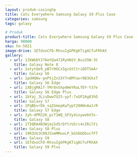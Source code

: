 ```yaml
---
layout: produk-casinghp
title: Cats Everywhere Samsung Galaxy S9 Plus Case
categories: samsung
tags: galaxy

# Produk
product-title: Cats Everywhere Samsung Galaxy S9 Plus Case
harga: 90000
sku: hn-5021
image-drive: 1ETdxoCFD-RhvuIgGPKgKTigACfuFRhAX
gallery:
  - url: 1IKWkDYJ76eYQa472RyHN1V_NuiU5W-3t
    title: Galaxy Note 8
  - url: 1otytQe9_pB7rHGCx5gcGtCtri6DTSmAr
    title: Galaxy S6
  - url: 1pUHQWv-gnPSjZn1XY7n8MYaor8B3GkxT
    title: Galaxy S6 Edge
  - url: 1XBjgMA1f-YMr8nShp4WeYRaLfDY-Y37e
    title: Galaxy S6 Edge Plus
  - url: 1bYaj_3LisDwwTU2S-ypf-7xGP2Ag83hD
    title: Galaxy S7
  - url: 1PqBbvrDk_sqIGmepKwTypY200WnAa1rR
    title: Galaxy S7 Edge
  - url: 1yh-4PMJ2K_pcT1WQ_SFVy4inywebV3s-
    title: Galaxy S8
  - url: 1TIQRA4N3WjmjSdSrDftrUSrc4xIRilFi
    title: Galaxy S8 Plus
  - url: 19RZUG3CN9J5nmMMuoLP_kGS6bDbvcfFT
    title: Galaxy S9
  - url: 1ETdxoCFD-RhvuIgGPKgKTigACfuFRhAX
    title: Galaxy S9 Plus
---
```

